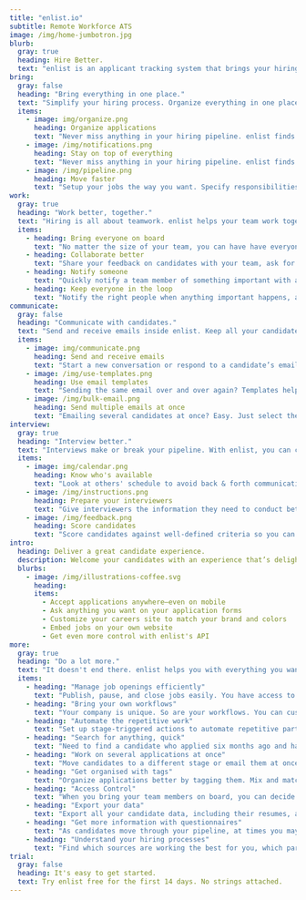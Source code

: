 ```yaml
---
title: "enlist.io"
subtitle: Remote Workforce ATS
image: /img/home-jumbotron.jpg
blurb:
  gray: true
  heading: Hire Better.
  text: "enlist is an applicant tracking system that brings your hiring back in control. Collaborate with your team, communicate with your candidates, get more out of your interviews, automate what's repetitive, and make better decisions."
bring:
  gray: false
  heading: "Bring everything in one place."
  text: "Simplify your hiring process. Organize everything in one place, know what needs your attention, and move faster."
  items:
    - image: img/organize.png
      heading: Organize applications
      text: "Never miss anything in your hiring pipeline. enlist finds what needs your attention so you don't have to."
    - image: /img/notifications.png
      heading: Stay on top of everything
      text: "Never miss anything in your hiring pipeline. enlist finds what needs your attention so you don't have to."
    - image: /img/pipeline.png
      heading: Move faster
      text: "Setup your jobs the way you want. Specify responsibilities for different team members. Automate what's repetitive."
work:
  gray: true
  heading: "Work better, together."
  text: "Hiring is all about teamwork. enlist helps your team work together to make better hiring decisions."
  items:
    - heading: Bring everyone on board
      text: "No matter the size of your team, you can have have everyone contribute with enlist."
    - heading: Collaborate better
      text: "Share your feedback on candidates with your team, ask for their feedback, and manage it all easily."
    - heading: Notify someone
      text: "Quickly notify a team member of something important with a simple @mention."
    - heading: Keep everyone in the loop
      text: "Notify the right people when anything important happens, automatically."
communicate:
  gray: false
  heading: "Communicate with candidates."
  text: "Send and receive emails inside enlist. Keep all your candidate communication in one place."
  items:
    - image: img/communicate.png
      heading: Send and receive emails
      text: "Start a new conversation or respond to a candidate’s email from inside enlist."
    - image: /img/use-templates.png
      heading: Use email templates
      text: "Sending the same email over and over again? Templates help you save yourself some time and work."
    - image: /img/bulk-email.png
      heading: Send multiple emails at once
      text: "Emailing several candidates at once? Easy. Just select them, write your email (or choose a template) and hit send."
interview:
  gray: true
  heading: "Interview better."
  text: "Interviews make or break your pipeline. With enlist, you can conduct better, more focused interviews, and make better decisions."
  items:
    - image: img/calendar.png
      heading: Know who's available
      text: "Look at others' schedule to avoid back & forth communication and clashes."
    - image: /img/instructions.png
      heading: Prepare your interviewers
      text: "Give interviewers the information they need to conduct better, more focused interviews."
    - image: /img/feedback.png
      heading: Score candidates
      text: "Score candidates against well-defined criteria so you can make better decisions, faster."
intro:
  heading: Deliver a great candidate experience.
  description: Welcome your candidates with an experience that’s delightful. enlist helps you create a job board that matches your brand in no time.
  blurbs:
    - image: /img/illustrations-coffee.svg
      heading:
      items:
        - Accept applications anywhere—even on mobile
        - Ask anything you want on your application forms
        - Customize your careers site to match your brand and colors
        - Embed jobs on your own website
        - Get even more control with enlist's API
more:
  gray: true
  heading: "Do a lot more."
  text: "It doesn't end there. enlist helps you with everything you want in an applicant tracking system."
  items:
    - heading: "Manage job openings efficiently"
      text: "Publish, pause, and close jobs easily. You have access to all you data even when the job is closed."
    - heading: "Bring your own workflows"
      text: "Your company is unique. So are your workflows. You can customize everything in enlist to suit your needs."
    - heading: "Automate the repetitive work"
      text: "Set up stage-triggered actions to automate repetitive parts of your job pipeline, like sending emails or questionnaires."
    - heading: "Search for anything, quick"
      text: "Need to find a candidate who applied six months ago and had a specific word in their resume? Easy."
    - heading: "Work on several applications at once"
      text: "Move candidates to a different stage or email them at once with bulk actions."
    - heading: "Get organised with tags"
      text: "Organize applications better by tagging them. Mix and match tags to filter applications."
    - heading: "Access Control"
      text: "When you bring your team members on board, you can decide who gets to see exactly what."
    - heading: "Export your data"
      text: "Export all your candidate data, including their resumes, anytime you want with a single click."
    - heading: "Get more information with questionnaires"
      text: "As candidates move through your pipeline, at times you may want some extra information from them. Questionnaires make that a breeze."
    - heading: "Understand your hiring processes"
      text: "Find which sources are working the best for you, which parts of your job pipeline are slowing you down with actionable hiring reports."
trial:
  gray: false
  heading: It's easy to get started.
  text: Try enlist free for the first 14 days. No strings attached.
---
```


